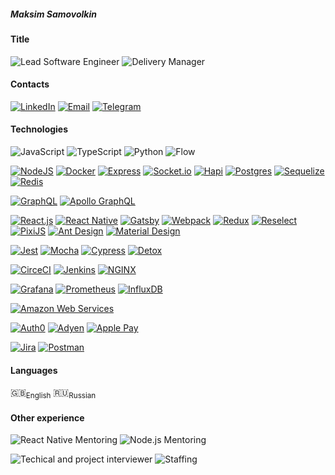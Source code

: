 ##### Maksim Samovolkin

#### Title
![Lead Software Engineer](https://img.shields.io/badge/-Lead_Software_Engineer-14161A)
![Delivery Manager](https://img.shields.io/badge/-Delivery_Manager-14161A)

#### Contacts
[![LinkedIn](https://img.shields.io/badge/-LinkedIn-0A66C2?logo=LinkedIn)](https://linkedin.com/in/samovolkin)
[![Email](https://img.shields.io/badge/Email-samovolkinmaxim%40gmail.com-blue?logo=Gmail)](mailto:samovolkinmaxim@gmail.com)
[![Telegram](https://img.shields.io/badge/-Telegram-blue?logo=Telegram)](https://t.me/samovolkin)

#### Technologies
![JavaScript](https://img.shields.io/badge/-JavaScript-14161A?logo=JavaScript)
![TypeScript](https://img.shields.io/badge/-TypeScript-14161A?logo=TypeScript)
![Python](https://img.shields.io/badge/-Python-3776AB?logo=Python&logoColor=white)
![Flow](https://img.shields.io/badge/-Flow.js-edc824)


[![NodeJS](https://img.shields.io/badge/-Node.js-14161A?logo=Node.js)](https://nodejs.org/en/)
[![Docker](https://img.shields.io/badge/-Docker-2496ED?logo=Docker&logoColor=ffffff)](https://www.docker.com/)
[![Express](https://img.shields.io/badge/-Express-000000?logo=Express)](https://expressjs.com)
[![Socket.io](https://img.shields.io/badge/-Socket.io-010101?logo=Socket.io)](https://socket.io/)
[![Hapi](https://img.shields.io/badge/-Hapi-df853c)](https://hapi.dev/)
[![Postgres](https://img.shields.io/badge/-PostgreSQL-336791?logo=PostgreSQL&logoColor=ffffff)](https://www.postgresql.org/)
[![Sequelize](https://img.shields.io/badge/-Sequelize-52B0E7?logo=Sequelize&logoColor=ffffff)](https://sequelize.org/master/)
[![Redis](https://img.shields.io/badge/-Redis-DC382D?logo=Redis&logoColor=ffffff)](https://redis.io/)


[![GraphQL](https://img.shields.io/badge/-GraphQL-E10098?logo=GraphQL)](https://graphql.org/)
[![Apollo GraphQL](https://img.shields.io/badge/-Apollo_GraphQL-311C87?logo=ApolloGraphQL)](https://www.apollographql.com/)


[![React.js](https://img.shields.io/badge/-React-292c34?logo=React&logoColor=61DAFB)](https://reactjs.org/)
[![React Native](https://img.shields.io/badge/-React_Native-292c34?logo=React&logoColor=61DAFB)](https://reactnative.dev/)
[![Gatsby](https://img.shields.io/badge/-Gatsby-663399?logo=Gatsby)](https://www.gatsbyjs.com/)
[![Webpack](https://img.shields.io/badge/-Webpack-2e3941?logo=Webpack)](https://webpack.js.org/)
[![Redux](https://img.shields.io/badge/-Redux-764ABC?logo=Redux)](https://redux.js.org/)
[![Reselect](https://img.shields.io/badge/-Reselect-2e3941?logo=Redux)](https://github.com/reduxjs/reselect)
[![PixiJS](https://img.shields.io/badge/-PixiJS-d93d64)](https://pixijs.com/)
[![Ant Design](https://img.shields.io/badge/-Ant_Design-0170FE?logo=AntDesign)](https://ant.design/)
[![Material Design](https://img.shields.io/badge/-Material_Design-757575?logo=MaterialDesign&logoColor=ffffff)](https://material.io/design)

[![Jest](https://img.shields.io/badge/-Jest-C21325?logo=Jest)](https://jestjs.io/)
[![Mocha](https://img.shields.io/badge/-Mocha-white?logo=Mocha)](https://mochajs.org/)
[![Cypress](https://img.shields.io/badge/-Cypress-17202C?logo=Cypress)](https://www.cypress.io/)
[![Detox](https://img.shields.io/badge/-Detox-212122)](https://github.com/wix/Detox)


[![CirceCI](https://img.shields.io/badge/-CircleCI-343434?logo=CircleCI)](https://circleci.com/)
[![Jenkins](https://img.shields.io/badge/-Jenkins-ffffff?logo=Jenkins)](https://www.jenkins.io/)
[![NGINX](https://img.shields.io/badge/-NGINX-009639?logo=NGINX)](https://nginx.org/)


[![Grafana](https://img.shields.io/badge/-Grafana-000000?logo=Grafana)](https://grafana.com/)
[![Prometheus](https://img.shields.io/badge/-Prometheus-222222?logo=Prometheus)](https://prometheus.io/)
[![InfluxDB](https://img.shields.io/badge/-InfluxDB-222222?logo=InfluxDB)](https://www.influxdata.com/)


[![Amazon Web Services](https://img.shields.io/badge/-Amazon_Web_Services-FF9900?logo=AmazonAWS)](https://aws.amazon.com)


[![Auth0](https://img.shields.io/badge/-Auth0-EB5424?logo=Auth0&logoColor=white)](https://auth0.com/)
[![Adyen](https://img.shields.io/badge/-Adyen-ffffff?logo=Adyen)](https://adyen.com)
[![Apple Pay](https://img.shields.io/badge/-Apple_Pay-000000?logo=ApplePay)](https://www.apple.com/apple-pay/)


[![Jira](https://img.shields.io/badge/-Jira-0052CC?logo=Jira)](https://www.atlassian.com/software/jira)
[![Postman](https://img.shields.io/badge/-Postman-ffffff?logo=Postman)](https://www.postman.com/)

#### Languages
🇬🇧<sub>English</sub> 🇷🇺<sub>Russian</sub>

#### Other experience
![React Native Mentoring](https://img.shields.io/badge/-React_Native_Mentoring-ffffff?logo=React&logoColor=61DAFB)
![Node.js Mentoring](https://img.shields.io/badge/-Node.js_Mentoring-ffffff?logo=Node.js)


![Techical and project interviewer](https://img.shields.io/badge/-Technical_&_Project_Interviewer-14161A?logo=JavaScript)
![Staffing](https://img.shields.io/badge/-Staffing-14161A)
